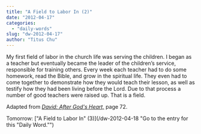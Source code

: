 ```yaml
---
title: "A Field to Labor In (2)"
date: "2012-04-17"
categories: 
  - "daily-words"
slug: "dw-2012-04-17"
author: "Titus Chu"
---
```


My first field of labor in the church life was serving the children. I began as a teacher but eventually became the leader of the children’s service, responsible for training others. Every week each teacher had to do some homework, read the Bible, and grow in the spiritual life. They even had to come together to demonstrate how they would teach their lesson, as well as testify how they had been living before the Lord. Due to that process a number of good teachers were raised up. That is a field.

Adapted from _[David: After God's Heart,](/book-david "Go to the listing for this book.")_ page 72.

Tomorrow: ["A Field to Labor In" (3)](/dw-2012-04-18 "Go to the entry for this "Daily Word."")
